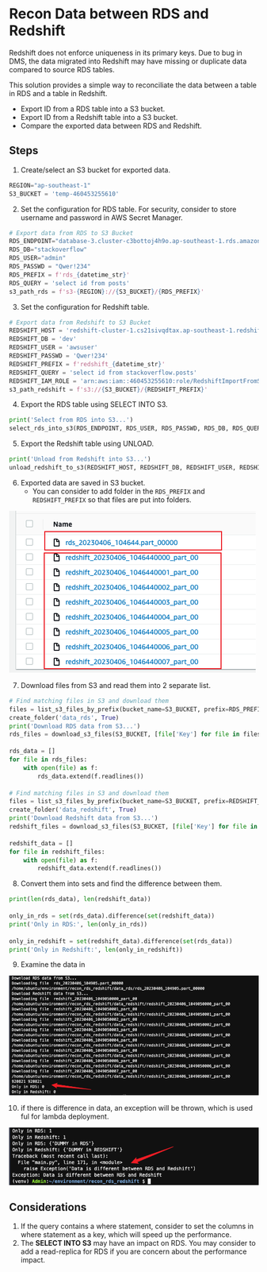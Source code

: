 # Recon Data between RDS and Redshift

Redshift does not enforce uniqueness in its primary keys. Due to bug in DMS, the data migrated into Redshift may have missing or duplicate data compared to source RDS tables. 

This solution provides a simple way to reconciliate the data between a table in RDS and a table in Redshift.

* Export ID from a RDS table into a S3 bucket.
* Export ID from a Redshift table into a S3 bucket.
* Compare the exported data between RDS and Redshift.



## Steps

1. Create/select an S3 bucket for exported data.

```python
REGION="ap-southeast-1"
S3_BUCKET = 'temp-460453255610'
```

2. Set the configuration for RDS table. For security, consider to store username and password in AWS Secret Manager.

```python
# Export data from RDS to S3 Bucket
RDS_ENDPOINT="database-3.cluster-c3bottoj4h9o.ap-southeast-1.rds.amazonaws.com"
RDS_DB="stackoverflow"
RDS_USER="admin"
RDS_PASSWD = "Qwer!234"
RDS_PREFIX = f'rds_{datetime_str}'
RDS_QUERY = 'select id from posts'
s3_path_rds = f's3-{REGION}://{S3_BUCKET}/{RDS_PREFIX}'
```

3. Set the configuration for Redshift table.

```python
# Export data from Redshift to S3 Bucket
REDSHIFT_HOST = 'redshift-cluster-1.cs21sivqdtax.ap-southeast-1.redshift.amazonaws.com'
REDSHIFT_DB = 'dev'
REDSHIFT_USER = 'awsuser'
REDSHIFT_PASSWD = 'Qwer!234'
REDSHIFT_PREFIX = f'redshift_{datetime_str}'
REDSHIFT_QUERY = 'select id from stackoverflow.posts'
REDSHIFT_IAM_ROLE = 'arn:aws:iam::460453255610:role/RedshiftImportFromS3'
s3_path_redshift = f's3://{S3_BUCKET}/{REDSHIFT_PREFIX}'
```

4. Export the RDS table using SELECT INTO S3. 

```python
print('Select from RDS into S3...')
select_rds_into_s3(RDS_ENDPOINT, RDS_USER, RDS_PASSWD, RDS_DB, RDS_QUERY, s3_path_rds)
```

5. Export the Redshift table using UNLOAD.

```python
print('Unload from Redshift into S3...')
unload_redshift_to_s3(REDSHIFT_HOST, REDSHIFT_DB, REDSHIFT_USER, REDSHIFT_PASSWD, REDSHIFT_QUERY, s3_path_redshift, REDSHIFT_IAM_ROLE, REGION)
```

6. Exported data are saved in S3 bucket.
   * You can consider to add folder in the `RDS_PREFIX` and `REDSHIFT_PREFIX` so that files are put into folders.

![image-20230406190309972](./assets/Recon%20Data%20between%20RDS%20and%20Redshift.assets/image-20230406190309972.png)

7. Download files from S3 and read them into 2 separate list.

```python
# Find matching files in S3 and download them
files = list_s3_files_by_prefix(bucket_name=S3_BUCKET, prefix=RDS_PREFIX)
create_folder('data_rds', True)
print('Download RDS data from S3...')
rds_files = download_s3_files(S3_BUCKET, [file['Key'] for file in files], 'data_rds')

rds_data = []
for file in rds_files:
    with open(file) as f:
        rds_data.extend(f.readlines())

# Find matching files in S3 and download them
files = list_s3_files_by_prefix(bucket_name=S3_BUCKET, prefix=REDSHIFT_PREFIX)
create_folder('data_redshift', True)
print('Download Redshift data from S3...')
redshift_files = download_s3_files(S3_BUCKET, [file['Key'] for file in files], 'data_redshift')

redshift_data = []
for file in redshift_files:
    with open(file) as f:
        redshift_data.extend(f.readlines())
```

8. Convert them into sets and find the difference between them.

```python
print(len(rds_data), len(redshift_data))

only_in_rds = set(rds_data).difference(set(redshift_data))
print('Only in RDS:', len(only_in_rds))

only_in_redshift = set(redshift_data).difference(set(rds_data))
print('Only in Redshift:', len(only_in_redshift))
```

9. Examine the data in

![image-20230406190814842](./assets/Recon%20Data%20between%20RDS%20and%20Redshift.assets/image-20230406190814842.png)

10. if there is difference in data, an exception will be thrown, which is used ful for lambda deployment.

![image-20230406191044976](./assets/Recon%20Data%20between%20RDS%20and%20Redshift.assets/image-20230406191044976.png)



## Considerations

1. If the query contains a where statement, consider to set the columns in where statement as a key, which will speed up the performance.
2. The **SELECT INTO S3** may have an impact on RDS. You may consider to add a read-replica for RDS if you are concern about the performance impact.


